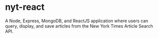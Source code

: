 # nyt-react
A Node, Express, MongoDB, and ReactJS application where users can query, display, and save articles from the New York Times Article Search API.
